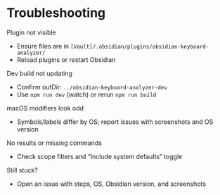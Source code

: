 # Troubleshooting

Plugin not visible

- Ensure files are in `[Vault]/.obsidian/plugins/obsidian-keyboard-analyzer/`
- Reload plugins or restart Obsidian

Dev build not updating

- Confirm outDir: `../obsidian-keyboard-analyzer-dev`
- Use `npm run dev` (watch) or rerun `npm run build`

macOS modifiers look odd

- Symbols/labels differ by OS; report issues with screenshots and OS version

No results or missing commands

- Check scope filters and “Include system defaults” toggle

Still stuck?

- Open an issue with steps, OS, Obsidian version, and screenshots
